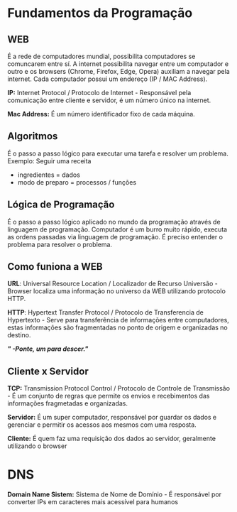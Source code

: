 # Fundamentos da Programação
## WEB
É a rede de computadores mundial, possibilita computadores se comuncarem entre sí.
A internet possibilita navegar entre um computador e outro e os browsers (Chrome, Firefox, Edge, Opera) auxiliam a navegar pela internet.
Cada computador possui um endereço (IP / MAC Address).

<b>IP:</b> Internet Protocol / Protocolo de Internet - Responsável pela comunicação entre cliente e servidor, é um número único na internet.

<b>Mac Address:</b> É um número identificador fixo de cada máquina.

## Algoritmos
É o passo a passo lógico para executar uma tarefa e resolver um problema.
Exemplo:
Seguir uma receita
 - ingredientes = dados
 - modo de preparo = processos / funções

## Lógica de Programação
É o passo a passo lógico aplicado no mundo da programação através de linguagem de programação.
Computador é um burro muito rápido, executa as ordens passadas via linguagem de programação.
É preciso entender o problema para resolver o problema.

## Como funiona a WEB
<b>URL</b>: Universal Resource Location / Localizador de Recurso Universão - Browser localiza uma informação no universo da WEB utilizando protocolo HTTP.

<b>HTTP</b>: Hypertext Transfer Protocol / Protocolo de Transferencia de Hypertexto - Serve para transferência de informações entre computadores, estas informações são fragmentadas no ponto de origem e organizadas no destino.

<b>

_" -Ponte, um para descer."_
</b>

## Cliente x Servidor
<b>TCP:</b> Transmission Protocol Control / Protocolo de Controle de Transmissão - É um conjunto de regras que permite os envios e recebimentos das informações fragmetadas e organizadas.

<b>Servidor:</b> É um super computador, responsável por guardar os dados e gerenciar e permitir os acessos aos mesmos com uma resposta.

<b>Cliente:</b> É quem faz uma requisição dos dados ao servidor, geralmente utilizando o browser

# DNS
<b>Domain Name Sistem:</b> Sistema de Nome de Domínio - É responsável por converter IPs em caracteres mais acessível para humanos
